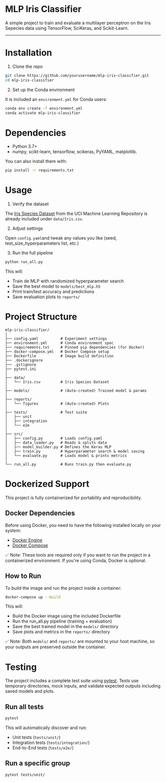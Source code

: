 # MLP Iris Classifier

A simple project to train and evaluate a multilayer perceptron on the Iris Sepecies data using TensorFlow, SciKeras, and Scikit-Learn.

---

# Installation

1. Clone the repo

```bash
git clone https://github.com/yourusername/mlp-iris-classifier.git
cd mlp-iris-classifier
```

2. Set up the Conda environment

It is included an `environment.yml` for Conda users: 

```bash 
conda env create -f environment.yml
conda activate mlp-iris-classifier
```

# Dependencies 

- Python 3.7+
- numpy, scikt-learn, tensorflow, scikeras, PyYAML, matplotlib. 

You can also install them with:

```bash
pip install -r requirements.txt
```

# Usage

1. Verify the dataset

The [Iris Species Dataset](https://archive.ics.uci.edu/dataset/53/iris) from the UCI Machine Learning Repository is already included under `data/Iris.csv`.

2. Adjust settings

Open `config.yaml`and tweak any values you like (seed, test_size_hyperparameters list, etc.)

3. Run the full pipeline

```bash
python run_all.py
```

This will: 

- Train de MLP with randomized hyperparameter search
- Save the best model to `models/best_mlp.h5`
- Print train/test accuracy and predictions
- Save evaluation plots to `reports/`

# Project Structure

```
mlp-iris-classifier/
│
├── config.yaml          # Experiment settings
├── environment.yml      # Conda environment spec
├── requirements.txt     # Pinned pip dependencies (for Docker)
├── docker-compose.yml   # Docker Compose setup
├── Dockerfile           # Image build definition
├── .dockerignore       
├── .gitignore           
├── pytest.ini   
│
├── data/
│   └── Iris.csv         # Iris Species Dataset
│
├── models/              # (Auto-created) Trained model & params
│
├── reports/
│   └── figures          # (Auto-created) Plots
│
├── tests/               # Test suite
│   ├── unit
│   ├── integration
│   └── e2e  
│       
├── src/
│   ├── config.py        # Loads config.yaml
│   ├── data_loader.py   # Reads & splits data
│   ├── model_builder.py # Defines the Keras MLP
│   ├── train.py         # Hyperparameter search & model saving
│   └── evaluate.py      # Loads model & prints metrics
│
└── run_all.py           # Runs train.py then evaluate.py

```

# Dockerized Support

This project is fully containerized for portability and reproducibility.

## Docker Dependencies 

Before using Docker, you need to have the following installed locally on your system:

- [Docker Engine](https://docs.docker.com/get-started/get-docker/)
- [Docker Compose](https://docs.docker.com/compose/install/)

✅ Note: These tools are required only if you want to run the project in a containerized environment. If you're using Conda, Docker is optional.

## How to Run 

To build the image and run the project inside a container:

```bash
docker-compose up --build
```

This will:

- Build the Docker image using the included Dockerfile
- Run the run_all.py pipeline (training + evaluation)
- Save the best trained model in the `models/` directory
- Save plots and metrics in the `reports/` directory

✅ Note: Both `models/` and `reports/` are mounted to your host machine, so your outputs are preserved outside the container.

# Testing

The project includes a complete test suite using [pytest](https://docs.pytest.org/en/stable/). Tests use temporary directories, mock inputs, and validate expected outputs including saved models and plots.

## Run all tests

```bash
pytest
```

This will automatically discover and run:

- Unit tests (`tests/unit/`)
- Integration tests (`tests/integration/`)
- End-to-End tests (`tests/e2e/`)

## Run a specific group

```bash 
pytest tests/unit/
```